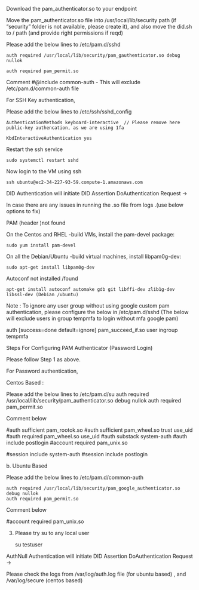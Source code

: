 Download the pam_authenticator.so to your endpoint


Move the pam_authenticator.so file into /usr/local/lib/security path (if “security” folder is not available, please create it),  and also move the did.sh to / path (and provide right permissions if reqd)

Please add the below lines<EOF> to /etc/pam.d/sshd

    auth required /usr/local/lib/security/pam_gauthenticator.so debug nullok

    auth required pam_permit.so

Comment #@include common-auth - This will exclude /etc/pam.d/common-auth file

For SSH Key authentication,

Please add the below lines<EOF> to /etc/ssh/sshd_config

    AuthenticationMethods keyboard-interactive  // Please remove here public-key authencation, as we are using 1fa

    KbdInteractiveAuthentication yes

Restart the ssh service

    sudo systemctl restart sshd

Now login to the VM using ssh

    ssh ubuntu@ec2-34-227-93-59.compute-1.amazonaws.com

DID Authentication will initiate DID Assertion DoAuthentication Request →



In case there are any issues in running the .so file from logs .(use below options to fix)

PAM (header )not found 

On the Centos and RHEL -build VMs, install the pam-devel package:

    sudo yum install pam-devel

On all the Debian/Ubuntu -build virtual machines, install libpam0g-dev:

    sudo apt-get install libpam0g-dev

Autoconf not installed /found 

    apt-get install autoconf automake gdb git libffi-dev zlib1g-dev libssl-dev (Debian /ubuntu)

 

Note : To ignore any user group without using google custom pam authentication, please configure the below in /etc/pam.d/sshd (The below will exclude users in group tempmfa to login without mfa google pam)

auth [success=done default=ignore] pam_succeed_if.so user ingroup tempmfa

Steps For Configuring  PAM Authenticator (Password Login) 

Please follow Step 1 as above.

For Password  authentication,

Centos Based :

Please add the below lines<EOF> to /etc/pam.d/su
    auth required /usr/local/lib/security/pam_authenticator.so debug nullok
    auth required pam_permit.so  

Comment below 

#auth           sufficient      pam_rootok.so
#auth           sufficient      pam_wheel.so trust use_uid
#auth           required        pam_wheel.so use_uid
#auth           substack        system-auth
#auth           include         postlogin
#account         required        pam_unix.so

#session                include         system-auth
#session                include         postlogin

b. Ubuntu Based 

Please add the below lines<EOF> to /etc/pam.d/common-auth

    auth required /usr/local/lib/security/pam_google_authenticator.so debug nullok
    auth required pam_permit.so  

Comment below 

#account         required        pam_unix.so

3. Please try su to any local user

    su testuser

AuthNull Authentication will initiate DID Assertion DoAuthentication Request →

Please check the logs from /var/log/auth.log file (for ubuntu based) , and /var/log/secure (centos based)

 
